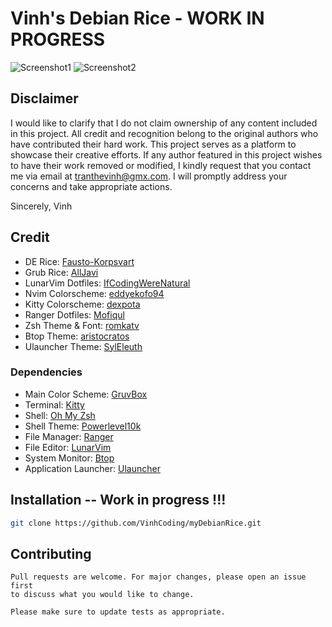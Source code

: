 # Vinh's Debian Rice - WORK IN PROGRESS
![Screenshot1](https://i.imgur.com/kHpVghw.png)
![Screenshot2](https://i.imgur.com/Fglf4Ep.png)

## Disclaimer

I would like to clarify that I do not claim ownership of any content included in this project. All credit and recognition belong to the original authors who have contributed their hard work. This project serves as a platform to showcase their creative efforts.
If any author featured in this project wishes to have their work removed or modified, I kindly request that you contact me via email at tranthevinh@gmx.com. I will promptly address your concerns and take appropriate actions.

Sincerely,
Vinh

## Credit
+ DE Rice: [Fausto-Korpsvart](https://github.com/Fausto-Korpsvart/Gruvbox-GTK-Theme)
+ Grub Rice: [AllJavi](https://github.com/AllJavi/tartarus-grub)
+ LunarVim Dotfiles: [IfCodingWereNatural](https://github.com/IfCodingWereNatural/minimal-nvim/tree/lunarvim)
+ Nvim Colorscheme: [eddyekofo94](https://github.com/eddyekofo94/gruvbox-flat.nvim)
+ Kitty Colorscheme: [dexpota](https://github.com/dexpota/kitty-themes)
+ Ranger Dotfiles: [Mofiqul](https://github.com/Mofiqul/i3-gaps-gruvbox-material/)
+ Zsh Theme & Font: [romkatv](https://github.com/romkatv/powerlevel10k)
+ Btop Theme: [aristocratos](https://github.com/aristocratos/bpytop) 
+ Ulauncher Theme: [SylEleuth](https://github.com/SylEleuth/ulauncher-gruvbox)

### Dependencies 
+ Main Color Scheme: [GruvBox](https://github.com/morhetz/gruvbox)
+ Terminal: [Kitty](https://github.com/kovidgoyal/kitty)
+ Shell: [Oh My Zsh](https://github.com/ohmyzsh/ohmyzsh)
+ Shell Theme: [Powerlevel10k](https://github.com/romkatv/powerlevel10k)
+ File Manager: [Ranger](https://github.com/ranger/ranger)
+ File Editor: [LunarVim](https://github.com/LunarVim/LunarVim) 
+ System Monitor: [Btop](https://github.com/aristocratos/bpytop)
+ Application Launcher: [Ulauncher](https://github.com/Ulauncher/Ulauncher)

## Installation -- Work in progress !!!

```bash
git clone https://github.com/VinhCoding/myDebianRice.git
```

## Contributing
```
Pull requests are welcome. For major changes, please open an issue first
to discuss what you would like to change.

Please make sure to update tests as appropriate.
```



